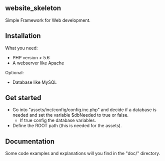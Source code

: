 ## website_skeleton

Simple Framework for Web development.

## Installation

What you need:
- PHP version > 5.6
- A webserver like Apache

Optional:
- Database like MySQL

## Get started
- Go into "assets/inc/config/config.inc.php" and decide if a database is needed and set the variable $dbNeeded to true or false.
	- If true config the database variables.
- Define the ROOT path (this is needed for the assets).

## Documentation

Some code examples and explanations will you find in the "doc/" directory.

